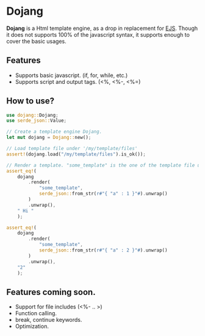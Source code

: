 # Dojang

[crates.io]: https://crates.io/crates/dojang

**Dojang** is a Html template engine, as a drop in replacement for [EJS](https://ejs.co/). Though it does not supports 100% of the javascript syntax, it supports enough to cover the basic usages.

## Features

* Supports basic javascript. (if, for, while, etc.)
* Supports script and output tags. (<%, <%-, <%=)

## How to use?

```rust
use dojang::Dojang;
use serde_json::Value;

// Create a template engine Dojang.
let mut dojang = Dojang::new();

// Load template file under '/my/template/files'
assert!(dojang.load("/my/template/files").is_ok());

// Render a template. "some_template" is the one of the template file under /my/template/files. // Note that the context should be provided as a serde_json value.
assert_eq!(
    dojang
        .render(
            "some_template",
            serde_json::from_str(r#"{ "a" : 1 }"#).unwrap()
        )
        .unwrap(),
    " Hi "
    );

assert_eq!(
    dojang
        .render(
            "some_template",
            serde_json::from_str(r#"{ "a" : 2 }"#).unwrap()
        )
        .unwrap(),
    "2"
    );
```

## Features coming soon.

* Support for file includes (<%- .. >)
* Function calling.
* break, continue keywords.
* Optimization.
